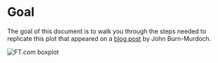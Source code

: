 Goal
====

The goal of this document is to walk you through the steps needed to replicate this plot that appeared on a [blog post](https://www.ft.com/content/1ce1a720-ce94-3c32-a689-8d2356388a1f) by John Burn-Murdoch.

![FT.com boxplot](https://raw.githubusercontent.com/fraba/ggplot_ws_replicate_ft_boxplot/master/figures/fig1.png "Burn-Murdoch's boxplot")
